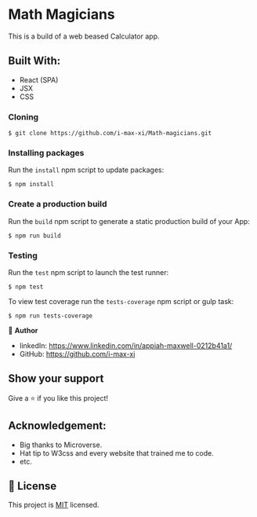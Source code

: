 # Math Magicians

This is a build of a web beased Calculator app.

## Built With:
- React (SPA)
- JSX
- CSS


### Cloning
    $ git clone https://github.com/i-max-xi/Math-magicians.git


### Installing packages

Run the `install` npm script to update packages:

    $ npm install


### Create a production build

Run the `build` npm script to generate a static production build of your App:

    $ npm run build


### Testing

Run the `test` npm script to launch the test runner:

    $ npm test

To view test coverage run the `tests-coverage` npm script or gulp task:

    $ npm run tests-coverage


👤 **Author** 
  - linkedIn: https://www.linkedin.com/in/appiah-maxwell-0212b41a1/
  - GitHub: https://github.com/i-max-xi

## Show your support
Give a ⭐️ if you like this project!

## Acknowledgement:
   - Big thanks to Microverse.
   - Hat tip to W3css and every website that trained me to code.
   - etc.

## 📝 License
   This project is [MIT](license.md) licensed.
